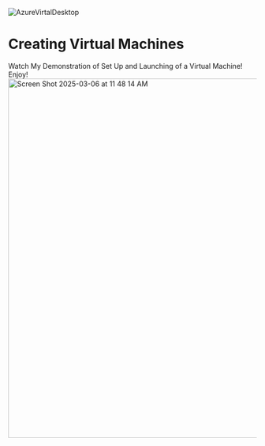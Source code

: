 ![AzureVirtalDesktop](https://github.com/user-attachments/assets/9e8926eb-3efa-499d-a091-ca507fc13508)
<h1>Creating Virtual Machines</h1>
Watch My Demonstration of Set Up and Launching of a Virtual Machine! Enjoy!
<a href="https://www.youtube.com/watch?v=wpXkvSUCce4" target="_blank"><img width="727" alt="Screen Shot 2025-03-06 at 11 48 14 AM" src="https://github.com/user-attachments/assets/34e214c4-0516-4522-b8b9-1a4648053dc7" />
</a>
